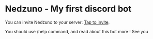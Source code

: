 # Nedzuno - My first discord bot

You can invite Nedzuno to your server: <a href="https://discord.com/api/oauth2/authorize?client_id=1066088027916603492&permissions=8&scope=bot">Tap to invite</a>.

You should use /help command, and read about this bot more ! See you
